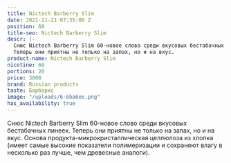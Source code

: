 ```yaml
---
title: Nictech Barberry Slim
date: 2021-11-21 07:35:00 Z
position: 68
title-seo: Nictech Barberry Slim
descr: |-
  Снюс Nictech Barberry Slim 60-новое слово среди вкусовых бестабачных линеек.
  Теперь они приятны не только на запах, но и на вкус.
product-name: Nictech Barberry Slim
nicotine: 60
portions: 20
price: 3000
brand: Russian products
taste: Барбарис
image: "/uploads/6-6ba6ee.png"
has_availability: true
---
```


Снюс Nictech Barberry Slim 60-новое слово среди вкусовых бестабачных линеек.
Теперь они приятны не только на запах, но и на вкус.
Основа продукта-микрокристаллическая целлюлоза из хлопка (имеет самые высокие показатели полимеризации и сохраняют влагу в несколько раз лучше, чем древесные аналоги).